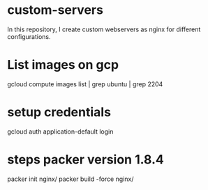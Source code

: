 # custom-servers
In this repository, I create custom webservers as nginx for different configurations. 

# List images on gcp

 gcloud compute images list | grep ubuntu | grep 2204

# setup credentials

 gcloud auth application-default login

# steps packer version 1.8.4

packer init nginx/
packer build -force  nginx/
